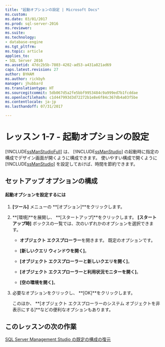 ```yaml
---
title: "起動オプションの設定 | Microsoft Docs"
ms.custom: 
ms.date: 03/01/2017
ms.prod: sql-server-2016
ms.reviewer: 
ms.suite: 
ms.technology:
- database-engine
ms.tgt_pltfrm: 
ms.topic: article
applies_to:
- SQL Server 2016
ms.assetid: 47dc2b5b-7803-4202-ad53-a431a821ad69
caps.latest.revision: 27
author: BYHAM
ms.author: rickbyh
manager: jhubbard
ms.translationtype: HT
ms.sourcegitcommit: 5db067d5a2fe5bbf9953484c9a999ed7b1fcddae
ms.openlocfilehash: c1d447993d3d72272b1e8e6f84c367db4a03f5be
ms.contentlocale: ja-jp
ms.lasthandoff: 07/31/2017

---
```

# <a name="lesson-1-7---set-the-startup-options"></a>レッスン 1-7 - 起動オプションの設定
[!INCLUDE[ssManStudioFull](../../includes/ssmanstudiofull-md.md)] は、 [!INCLUDE[ssManStudio](../../includes/ssmanstudio-md.md)] の起動時に指定の構成でデザイン画面が開くように構成できます。 使いやすい構成で開くように [!INCLUDE[ssManStudio](../../includes/ssmanstudio-md.md)] を設定しておけば、時間を節約できます。  
  
## <a name="configuring-startup-options"></a>セットアップ オプションの構成  
  
#### <a name="to-configure-startup-options"></a>起動オプションを設定するには  
  
1.  **[ツール]** メニューの **[オプション]**をクリックします。  
  
2.  **[環境]**を展開し、 **[スタートアップ]**をクリックします。 **[スタートアップ時]** ボックスの一覧では、次のいずれかのオプションを選択できます。  
  
    -   **オブジェクト エクスプローラー**を開きます。 既定のオプションです。  
  
    -   **[新しいクエリ ウィンドウを開く]**。  
  
    -   **[オブジェクト エクスプローラーと新しいクエリを開く]**。  
  
    -   **[オブジェクト エクスプローラーと利用状況モニターを開く]**。  
  
    -   **[空の環境を開く]**。  
  
3.  必要なオプションをクリックし、 **[OK]**をクリックします。  
  
    このほか、 **[オブジェクト エクスプローラーのシステム オブジェクトを非表示にする]**などの便利なオプションもあります。  
  
## <a name="next-task-in-lesson"></a>このレッスンの次の作業  
[SQL Server Management Studio の既定の構成の復元](../../tools/sql-server-management-studio/lesson-1-8-restore-the-default-sql-server-management-studio-configuration.md)  
  
  
  

